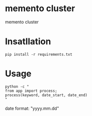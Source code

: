 # memento cluster
memento cluster

# Insatllation
```
pip install -r requirements.txt
```

# Usage
```
python -c "
from app import process;
process(keyword, date_start, date_end)
"
```

date format: "yyyy.mm.dd"